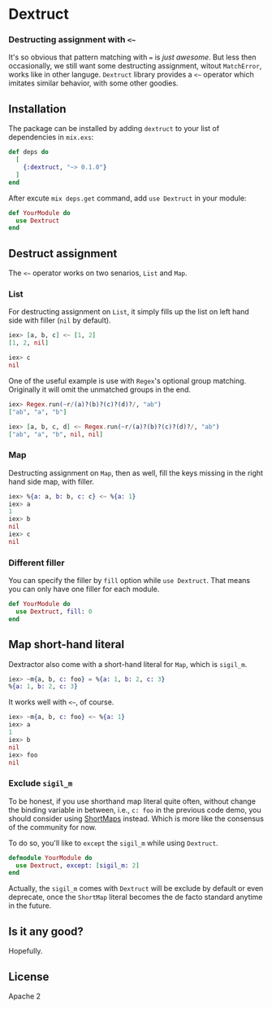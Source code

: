 # Dextruct

### Destructing assignment with `<~`

It's so obvious that pattern matching with `=` is _just awesome_. But less then occasionally, we still want some destructing assignment, witout `MatchError`, works like in other languge. `Dextruct` library provides a `<~` operator which imitates similar behavior, with some other goodies.

## Installation

The package can be installed by adding `dextruct` to your list of dependencies in `mix.exs`:

```elixir
def deps do
  [
    {:dextruct, "~> 0.1.0"}
  ]
end
```

After excute `mix deps.get` command, add `use Dextruct` in your module:
```elixir
def YourModule do
  use Dextruct
end
```

## Destruct assignment

The `<~` operator works on two senarios, `List` and `Map`.

### List
For destructing assignment on `List`, it simply fills up the list on left hand side with filler (`nil` by default).

```elixir
iex> [a, b, c] <~ [1, 2]
[1, 2, nil]

iex> c
nil
```

One of the useful example is use with `Regex`'s optional group matching. Originally it will omit the unmatched groups in the end.
```elixir
iex> Regex.run(~r/(a)?(b)?(c)?(d)?/, "ab")
["ab", "a", "b"]

iex> [a, b, c, d] <~ Regex.run(~r/(a)?(b)?(c)?(d)?/, "ab")
["ab", "a", "b", nil, nil]
```

### Map
Destructing assignment on `Map`, then as well, fill the keys missing in the right hand side map,
with filler.
```elixir
iex> %{a: a, b: b, c: c} <~ %{a: 1}
iex> a
1
iex> b
nil
iex> c
nil
```

### Different filler

You can specify the filler by `fill` option while `use Dextruct`. That means you can only have one filler for each module.

```elixir
def YourModule do
  use Dextruct, fill: 0
end
```

## Map short-hand literal

Dextractor also come with a short-hand literal for `Map`, which is `sigil_m`.
```elixir
iex> ~m{a, b, c: foo} = %{a: 1, b: 2, c: 3}
%{a: 1, b: 2, c: 3}
```

It works well with `<~`, of course.
```elixir
iex> ~m{a, b, c: foo} <~ %{a: 1}
iex> a
1
iex> b
nil
iex> foo
nil
```

### Exclude `sigil_m`
To be honest, if you use shorthand map literal quite often, without change the binding variable in between, i.e.,  `c: foo` in the previous code demo, you should consider using [ShortMaps](https://github.com/whatyouhide/short_maps) instead. Which is more like the consensus of the community for now.

To do so, you'll like to `except` the `sigil_m` while using `Dextruct`.
```elixir
defmodule YourModule do
  use Dextruct, except: [sigil_m: 2]
end
```

Actually, the `sigil_m` comes with `Dextruct` will be exclude by default or even deprecate, once the
`ShortMap` literal becomes the de facto standard anytime in the future.

## Is it any good?

Hopefully.

## License

Apache 2
